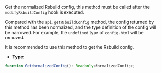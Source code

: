Get the normalized Rsbuild config, this method must be called after the `modifyRsbuildConfig` hook is executed.

Compared with the `api.getRsbuildConfig` method, the config returned by this method has been normalized, and the type definition of the config will be narrowed. For example, the `undefined` type of `config.html` will be removed.

It is recommended to use this method to get the Rsbuild config.

- **Type:**

```ts
function GetNormalizedConfig(): Readonly<NormalizedConfig>;
```
